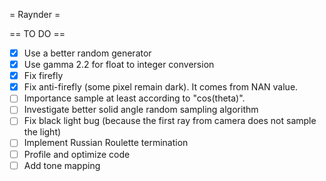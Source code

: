 = Raynder =

== TO DO ==
- [x] Use a better random generator
- [x] Use gamma 2.2 for float to integer conversion
- [x] Fix firefly
- [x] Fix anti-firefly (some pixel remain dark). It comes from NAN value.
- [ ] Importance sample at least according to "cos(theta)".
- [ ] Investigate better solid angle random sampling algorithm
- [ ] Fix black light bug (because the first ray from camera does not sample the light)
- [ ] Implement Russian Roulette termination
- [ ] Profile and optimize code
- [ ] Add tone mapping
